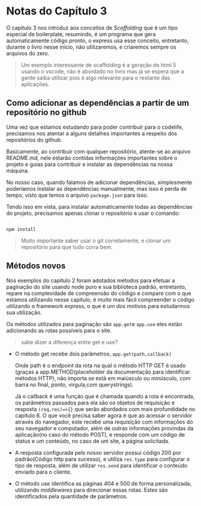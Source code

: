 # Notas do Capítulo 3

O capítulo 3 nos introduz aos conceitos de *Scaffolding* que é um tipo especial de boilerplate, resumindo, é um programa que gera automaticamente código pronto, o express usa esse conceito, entretanto, durante o livro nesse inicio, não utilizaremos, e criaremos sempre os arquivos do zero.
>Um exemplo interessante de scaffolding é a geração de html 5 usando o vscode, não é abordado no livro mas já se espera que a gente saiba utilizar pois é algo relevante para o restante das aplicações.

## Como adicionar as dependências a partir de um repositório no github

Uma vez que estamos estudando para poder contribuir para o codelife, precisamos nos atentar a alguns detalhes importantes a respeito dos repositórios do github.

Basicamente, ao contribuir com qualquer repositório, atente-se ao arquivo README.md, nele estarão contidas informações importantes sobre o projeto e guias para contribuir e instalar as dependências na nossa máquina.

No nosso caso, quando falamos de adicionar dependências, simplesmente poderíamos instalar as dependências manualmente, mas isso é perda de tempo, visto que temos o arquivo `package.json` para isso.

Tendo isso em vista, para instalar automaticamente todas as dependências do projeto, precisamos apenas clonar o repositório e usar o comando:

 ```shell

npm install

```

>Muito importante saber usar o git corretamente, e clonar um repositório para que tudo corra bem.

## Métodos novos

Nos exemplos do capítulo 2 foram adotados métodos para efetuar a paginação do site usando node puro e sua biblioteca padrão, entretanto, repare na complexidade de compreensão do código e compare com o que estamos utilizando nesse capítulo, é muito mais fácil compreender o código utilizando o framework express, o que é um dos motivos para estudarmos sua utilização.

Os métodos utilizados para paginação são `app.get`e `app.use` eles estão adicionando as rotas possíveis para o site.
>sabe dizer a diferença entre get e use?

- O método get recebe dois parâmetros, `app.get(path,callback)`

    Onde path é o endpoint da rota na qual o método HTTP GET é usado (graças a app.METHOD(placeholder da documentação para identificar métodos HTTP), não importa se está em maiúsculo ou minúsculo, com barra no final, ponto, virgula,com querystrings).

    Já o callback é uma função que é chamada quando a rota é encontrada, os parâmetros passados para ela são os objetos de requisição e resposta `(req,res)=>{}` que serão abordados com mais profundidade no capítulo 6.
    O que você precisa saber agora é que ao acessar o servidor através do navegador, este recebe uma requisição com informações do seu navegador e computador, além de outras informações provindas da aplicação(no caso do método POST), e responde com um código de status e um conteúdo, no caso de um site, a página solicitada.

- A resposta configurada pelo nosso servidor possui código 200 por padrão(Código http para sucesso), e utiliza `res.type` para configurar o tipo de resposta, além de utilizar `res.send` para identificar o conteúdo enviado para o cliente.

- O método use identifica as páginas 404 e 500 de forma personalizada, utilizando *middlewares* para direcionar essas rotas.
    Estes são identificados pela quantidade de parâmetros.
